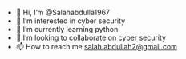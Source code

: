 - 👋 Hi, I’m @Salahabdulla1967
- 👀 I’m interested in cyber security 
- 🌱 I’m currently learning python 
- 💞️ I’m looking to collaborate on cyber security 
- 📫 How to reach me salah.abdullah2@gmail.com 

<!---
Salahabdulla1967/Salahabdulla1967 is a ✨ special ✨ repository because its `README.md` (this file) appears on your GitHub profile.
You can click the Preview link to take a look at your changes.
--->
